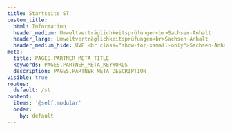 ```yaml
---
title: Startseite ST
custom_title:
  html: Information
  header_medium: Umweltverträglichkeitsprüfungen<br>Sachsen-Anhalt
  header_large: Umweltverträglichkeitsprüfungen<br>Sachsen-Anhalt
  header_medium_hide: UVP <br class="show-for-xsmall-only">Sachsen-Anhalt
meta:
  title: PAGES.PARTNER_META_TITLE
  keywords: PAGES.PARTNER_META_KEYWORDS
  description: PAGES.PARTNER_META_DESCRIPTION
visible: true
routes:
  default: /st
content:
  items: '@self.modular'
  order:
    by: default
---
```

